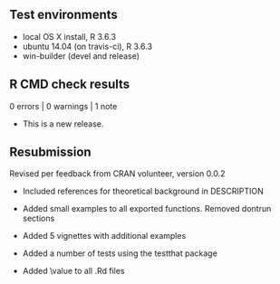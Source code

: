 ## Test environments
* local OS X install, R 3.6.3
* ubuntu 14.04 (on travis-ci), R 3.6.3
* win-builder (devel and release)

## R CMD check results

0 errors | 0 warnings | 1 note

* This is a new release.

## Resubmission

Revised per feedback from CRAN volunteer, version 0.0.2

* Included references for theoretical background in DESCRIPTION

* Added small examples to all exported functions.  Removed dontrun sections

* Added 5 vignettes with additional examples

* Added a number of tests using the testthat package

* Added \value to all .Rd files

